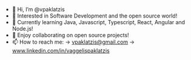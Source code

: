 - 👋 Hi, I’m @vpaklatzis
- 👀 Interested in Software Development and the open source world!
- 🌱 Currently learning Java, Javascript, Typescript, React, Angular and Node.js!
- 💞️ Enjoy collaborating on open source projects!
- 📫 How to reach me: -> vpaklatzis@gmail.com
                       -> www.linkedin.com/in/vaggelispaklatzis


<!---
vpaklatzis/vpaklatzis is a ✨ special ✨ repository because its `README.md` (this file) appears on your GitHub profile.
You can click the Preview link to take a look at your changes.
--->

